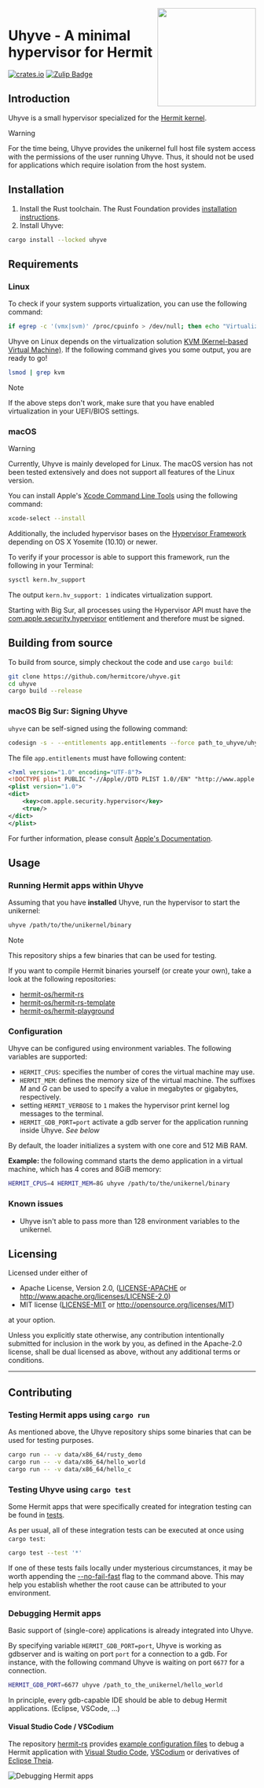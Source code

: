 <img width="200" align="right" src="img/uhyve.svg" />

# Uhyve - A minimal hypervisor for Hermit

[![crates.io](https://img.shields.io/crates/v/uhyve.svg)](https://crates.io/crates/uhyve)
[![Zulip Badge](https://img.shields.io/badge/chat-hermit-57A37C?logo=zulip)](https://hermit.zulipchat.com/)

## Introduction

Uhyve is a small hypervisor specialized for the [Hermit kernel](https://github.com/hermitcore/kernel).

> [!WARNING]
> For the time being, Uhyve provides the unikernel full host file system access with the permissions of the user running Uhyve.
> Thus, it should not be used for applications which require isolation from the host system.

## Installation

1. Install the Rust toolchain. The Rust Foundation provides [installation instructions](https://www.rust-lang.org/tools/install).
2. Install Uhyve:

```sh
cargo install --locked uhyve
```

## Requirements

### Linux

To check if your system supports virtualization, you can use the following command:

```sh
if egrep -c '(vmx|svm)' /proc/cpuinfo > /dev/null; then echo "Virtualization support found"; fi
```

Uhyve on Linux depends on the virtualization solution [KVM (Kernel-based Virtual Machine)](https://www.linux-kvm.org/page/Main_Page).
If the following command gives you some output, you are ready to go!

```sh
lsmod | grep kvm
```

> [!NOTE]
> If the above steps don't work, make sure that you have enabled virtualization in your UEFI/BIOS settings.

### macOS

> [!WARNING]
> Currently, Uhyve is mainly developed for Linux.
> The macOS version has not been tested extensively and does not support all features of the Linux version.

You can install Apple's [Xcode Command Line Tools](https://developer.apple.com/xcode/resources) using the following command:

```sh
xcode-select --install
```

Additionally, the included hypervisor bases on the [Hypervisor Framework](https://developer.apple.com/documentation/hypervisor) depending on OS X Yosemite (10.10) or newer.

To verify if your processor is able to support this framework, run the following in your Terminal:

```sh
sysctl kern.hv_support
```

The output `kern.hv_support: 1` indicates virtualization support.

Starting with Big Sur, all processes using the Hypervisor API must have the [com.apple.security.hypervisor](https://developer.apple.com/documentation/Hypervisor) entitlement and therefore must be signed.

## Building from source

To build from source, simply checkout the code and use `cargo build`:

```sh
git clone https://github.com/hermitcore/uhyve.git
cd uhyve
cargo build --release
```

### macOS Big Sur: Signing Uhyve

`uhyve` can be self-signed using the following command:

```sh
codesign -s - --entitlements app.entitlements --force path_to_uhyve/uhyve
```

The file `app.entitlements` must have following content:

```xml
<?xml version="1.0" encoding="UTF-8"?>
<!DOCTYPE plist PUBLIC "-//Apple//DTD PLIST 1.0//EN" "http://www.apple.com/DTDs/PropertyList-1.0.dtd">
<plist version="1.0">
<dict>
    <key>com.apple.security.hypervisor</key>
    <true/>
</dict>
</plist>
```

For further information, please consult [Apple's Documentation](https://developer.apple.com/documentation/bundleresources/entitlements/com_apple_security_hypervisor).

## Usage

### Running Hermit apps within Uhyve

Assuming that you have **installed** Uhyve, run the hypervisor to start the unikernel:
```sh
uhyve /path/to/the/unikernel/binary
```

> [!NOTE]
> This repository ships a few binaries that can be used for testing.
>
> If you want to compile Hermit binaries yourself (or create your own), take a look at the following repositories:
> - [hermit-os/hermit-rs](https://github.com/hermit-os/hermit-rs)
> - [hermit-os/hermit-rs-template](https://github.com/hermit-os/hermit-rs-template)
> - [hermit-os/hermit-playground](https://github.com/hermit-os/hermit-playground)

### Configuration

Uhyve can be configured using environment variables.
The following variables are supported:

- `HERMIT_CPUS`: specifies the number of cores the virtual machine may use.
- `HERMIT_MEM`: defines the memory size of the virtual machine. The suffixes *M* and *G* can be used to specify a value in megabytes or gigabytes, respectively.
- setting `HERMIT_VERBOSE` to `1` makes the hypervisor print kernel log messages to the terminal.
- `HERMIT_GDB_PORT=port` activate a gdb server for the application running inside Uhyve. _See below_

By default, the loader initializes a system with one core and 512 MiB RAM.

**Example:** the following command starts the demo application in a virtual machine, which has 4 cores and 8GiB memory:

```sh
HERMIT_CPUS=4 HERMIT_MEM=8G uhyve /path/to/the/unikernel/binary
```

### Known issues

 * Uhyve isn't able to pass more than 128 environment variables to the unikernel.

## Licensing

Licensed under either of

 * Apache License, Version 2.0, ([LICENSE-APACHE](LICENSE-APACHE) or http://www.apache.org/licenses/LICENSE-2.0)
 * MIT license ([LICENSE-MIT](LICENSE-MIT) or http://opensource.org/licenses/MIT)

at your option.

Unless you explicitly state otherwise, any contribution intentionally submitted for inclusion in the work by you, as defined in the Apache-2.0 license, shall be dual licensed as above, without any additional terms or conditions.

---

## Contributing

### Testing Hermit apps using `cargo run`

As mentioned above, the Uhyve repository ships some binaries that can be used for testing purposes.

```sh
cargo run -- -v data/x86_64/rusty_demo
cargo run -- -v data/x86_64/hello_world
cargo run -- -v data/x86_64/hello_c
```

### Testing Uhyve using `cargo test`

Some Hermit apps that were specifically created for integration testing can be found in [tests](tests).

As per usual, all of these integration tests can be executed at once using `cargo test`:

```sh
cargo test --test '*'
```

If one of these tests fails locally under mysterious circumstances, it may be worth appending
the [--no-fail-fast][no-fail-fast] flag to the command above. This may help you establish
whether the root cause can be attributed to your environment.

[no-fail-fast]: https://doc.rust-lang.org/cargo/commands/cargo-test.html#options

### Debugging Hermit apps

Basic support of (single-core) applications is already integrated into Uhyve.

By specifying variable `HERMIT_GDB_PORT=port`, Uhyve is working as gdbserver and is waiting on port `port` for a connection to a gdb.
For instance, with the following command Uhyve is waiting on port `6677` for a connection.

```bash
HERMIT_GDB_PORT=6677 uhyve /path_to_the_unikernel/hello_world
```

In principle, every gdb-capable IDE should be able to debug Hermit applications. (Eclipse, VSCode, ...)

#### Visual Studio Code / VSCodium

The repository [hermit-rs](https://github.com/hermitcore/hermit-rs) provides [example configuration files](https://github.com/hermitcore/hermit-rs/tree/master/.vscode) to debug a Hermit application with [Visual Studio Code](https://code.visualstudio.com/), [VSCodium](https://vscodium.com/) or derivatives of [Eclipse Theia](https://theia-ide.org/).

![Debugging Hermit apps](img/vs_code.png)

